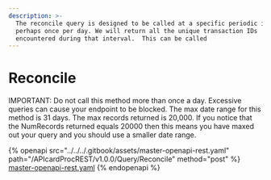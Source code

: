 ```yaml
---
description: >-
  The reconcile query is designed to be called at a specific periodic interval,
  perhaps once per day. We will return all the unique transaction IDs
  encountered during that interval.  This can be called
---
```


# Reconcile

IMPORTANT: Do not call this method more than once a day. Excessive queries can cause your endpoint to be blocked. The max date range for this method is 31 days. The max records returned is 20,000. If you notice that the NumRecords returned equals 20000 then this means you have maxed out your query and you should use a smaller date range.

{% openapi src="../../../.gitbook/assets/master-openapi-rest.yaml" path="/APIcardProcREST/v1.0.0/Query/Reconcile" method="post" %}
[master-openapi-rest.yaml](../../../.gitbook/assets/master-openapi-rest.yaml)
{% endopenapi %}

